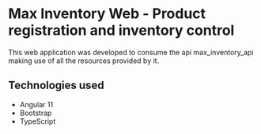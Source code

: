 # Max Inventory Web - Product registration and inventory control

This web application was developed to consume the api max_inventory_api making use of all the resources provided by it.

## Technologies used
  - Angular 11
  - Bootstrap
  - TypeScript